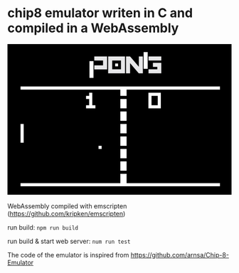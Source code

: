 # chip8 emulator writen in C and compiled in a WebAssembly

![Pong](pong-screen.png)

WebAssembly compiled with emscripten (https://github.com/kripken/emscripten)

run build: `npm run build`

run build & start web server: `num run test` 

The code of the emulator is inspired from https://github.com/arnsa/Chip-8-Emulator
